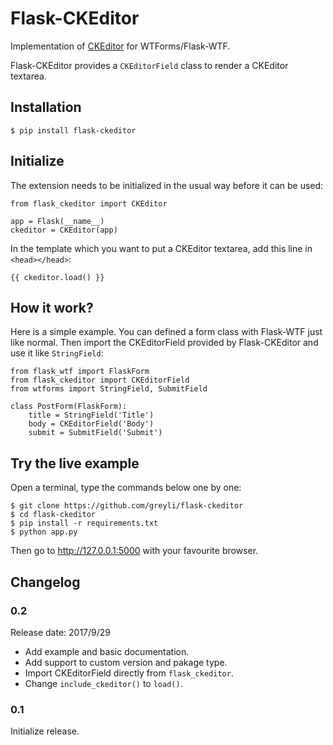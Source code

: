 # Flask-CKEditor

Implementation of [CKEditor](https://ckeditor.com/) for WTForms/Flask-WTF.

Flask-CKEditor provides a `CKEditorField` class to render a CKEditor textarea.

## Installation

    $ pip install flask-ckeditor

## Initialize

The extension needs to be initialized in the usual way before it can be used:

    from flask_ckeditor import CKEditor
    
    app = Flask(__name__)
    ckeditor = CKEditor(app)

In the template which you want to put a CKEditor textarea, add this line in `<head></head>`:

    {{ ckeditor.load() }}

## How it work?

Here is a simple example. You can defined a form class with Flask-WTF just like normal. Then import the CKEditorField provided by Flask-CKEditor and use it like `StringField`:

    from flask_wtf import FlaskForm
    from flask_ckeditor import CKEditorField
    from wtforms import StringField, SubmitField
    
    class PostForm(FlaskForm):
		title = StringField('Title')
		body = CKEditorField('Body')
		submit = SubmitField('Submit')

## Try the live example

Open a terminal, type the commands below one by one:

	$ git clone https://github.com/greyli/flask-ckeditor
	$ cd flask-ckeditor
	$ pip install -r requirements.txt
	$ python app.py

Then go to http://127.0.0.1:5000 with your favourite browser.

## Changelog

### 0.2

Release date: 2017/9/29

- Add example and basic documentation.
- Add support to custom version and pakage type.
- Import CKEditorField directly from `flask_ckeditor`.
- Change `include_ckeditor()` to `load()`.

### 0.1

Initialize release.


